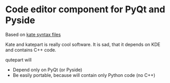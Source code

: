 # Code editor component for PyQt and Pyside

Based on [kate syntax files](http://kate-editor.org/2005/03/24/writing-a-syntax-highlighting-file/)

Kate and katepart is really cool software. It is sad, that it depends on KDE and contains C++ code.

qutepart will

* Depend only on PyQt (or Pyside)
* Be easily portable, because will contain only Python code (no C++)
